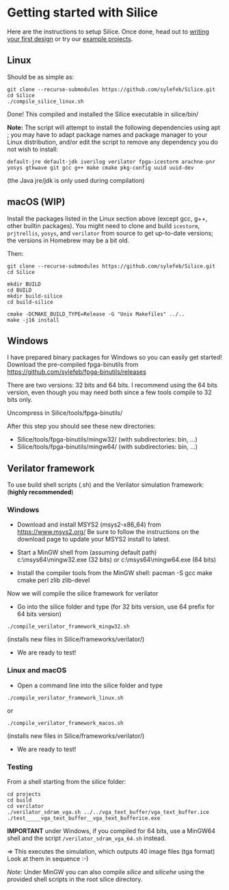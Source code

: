 # Getting started with Silice

Here are the instructions to setup Silice. Once done, head out to [writing your first design](FirstDesign.md) or try our [example projects](projects/README.md).

## Linux

Should be as simple as:
```
git clone --recurse-submodules https://github.com/sylefeb/Silice.git
cd Silice
./compile_silice_linux.sh
```

Done! This compiled and installed the Silice executable in silice/bin/

**Note:** The script will attempt to install the following dependencies using apt ; you may have to adapt package names and package manager to your Linux distribution, and/or edit the script to remove any dependency you do not wish to install: 
```
default-jre default-jdk iverilog verilator fpga-icestorm arachne-pnr 
yosys gtkwave git gcc g++ make cmake pkg-config uuid uuid-dev
```

(the Java jre/jdk is only used during compilation)

## macOS (WIP)

Install the packages listed in the Linux section above (except gcc,
g++, other builtin packages). You might need to clone and build
`icestorm`, `prjtrellis`, `yosys`, and `verilator` from source to get
up-to-date versions; the versions in Homebrew may be a bit old.

Then:

```
git clone --recurse-submodules https://github.com/sylefeb/Silice.git
cd Silice

mkdir BUILD
cd BUILD
mkdir build-silice
cd build-silice

cmake -DCMAKE_BUILD_TYPE=Release -G "Unix Makefiles" ../..
make -j16 install
```

## Windows

I have prepared binary packages for Windows so you can easily get started!
Download the pre-compiled fpga-binutils from https://github.com/sylefeb/fpga-binutils/releases

There are two versions: 32 bits and 64 bits. I recommend using the 64 bits version, even though you may need
both since a few tools compile to 32 bits only.

Uncompress in Silice/tools/fpga-binutils/

After this step you should see these new directories:
- Silice/tools/fpga-binutils/mingw32/ (with subdirectories: bin, ...)
- Silice/tools/fpga-binutils/mingw64/ (with subdirectories: bin, ...)

## Verilator framework

To use build shell scripts (.sh) and the Verilator simulation framework: (**highly recommended**)

### Windows

- Download and install MSYS2 (msys2-x86_64) from https://www.msys2.org/
  Be sure to follow the instructions on the download page to update your 
  MSYS2 install to latest.

- Start a MinGW shell from (assuming default path) c:\msys64\mingw32.exe (32 bits) or c:\msys64\mingw64.exe (64 bits)

- Install the compiler tools from the MinGW shell:
  pacman -S gcc make cmake perl zlib zlib-devel

Now we will compile the silice framework for verilator

- Go into the silice folder and type (for 32 bits version, use 64 prefix for 64 bits version)
```
./compile_verilator_framework_mingw32.sh
```

(installs new files in Silice/frameworks/verilator/)

- We are ready to test!

### Linux and macOS

- Open a command line into the silice folder and type
```
./compile_verilator_framework_linux.sh
```
or
```
./compile_verilator_framework_macos.sh
```

(installs new files in Silice/frameworks/verilator/)

- We are ready to test!

### Testing

From a shell starting from the silice folder:
```
cd projects
cd build
cd verilator
./verilator_sdram_vga.sh ../../vga_text_buffer/vga_text_buffer.ice
./test_____vga_text_buffer__vga_text_bufferice.exe
```
**IMPORTANT** under Windows, if you compiled for 64 bits, use a MinGW64 shell and the script ```/verilator_sdram_vga_64.sh``` instead.

=> This executes the simulation, which outputs 40 image files (tga format)
Look at them in sequence :-)

*Note:* Under MinGW you can also compile *silice* and *silicehe* using the provided shell scripts in the root silice directory.
